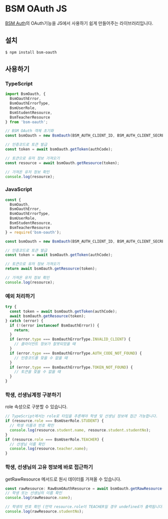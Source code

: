# BSM OAuth JS

[BSM Auth](https://github.com/BSSM-BSM/BSM-Auth-Backend-V1)의 OAuth기능을 JS에서 사용하기 쉽게 만들어주는 라이브러리입니다.

## 설치

```bash
$ npm install bsm-oauth
```

## 사용하기

### TypeScript

```typescript
import BsmOauth, {
  BsmOauthError,
  BsmOauthErrorType,
  BsmUserRole,
  BsmStudentResource,
  BsmTeacherResource
} from 'bsm-oauth';

// BSM OAuth 객체 초기화
const bsmOauth = new BsmOauth(BSM_AUTH_CLIENT_ID, BSM_AUTH_CLIENT_SECRET);

// 인증코드로 토큰 발급
const token = await bsmOauth.getToken(authCode);

// 토큰으로 유저 정보 가져오기
const resource = await bsmOauth.getResource(token);

// 가져온 유저 정보 확인
console.log(resource);
```

### JavaScript

```typescript
const {
  BsmOauth,
  BsmOauthError,
  BsmOauthErrorType,
  BsmUserRole,
  BsmStudentResource,
  BsmTeacherResource
} = require('bsm-oauth');

const bsmOauth = new BsmOauth(BSM_AUTH_CLIENT_ID, BSM_AUTH_CLIENT_SECRET);

// 인증코드로 토큰 발급
const token = await bsmOauth.getToken(authCode);

// 토큰으로 유저 정보 가져오기
return await bsmOauth.getResource(token);

// 가져온 유저 정보 확인
console.log(resource);
```

### 예외 처리하기
```javascript
try {
  const token = await bsmOauth.getToken(authCode);
  await bsmOauth.getResource(token);
} catch (error) {
  if (!(error instanceof BsmOauthError)) {
    return;
  }
  if (error.type === BsmOauthErrorType.INVALID_CLIENT) {
    // 클라이언트 정보가 잘못되었을 때
  }
  if (error.type === BsmOauthErrorType.AUTH_CODE_NOT_FOUND) {
    // 인증코드를 찾을 수 없을 때
  }
  if (error.type === BsmOauthErrorType.TOKEN_NOT_FOUND) {
    // 토큰을 찾을 수 없을 때
  }
}
```

### 학생, 선생님계정 구분하기

role 속성으로 구분할 수 있습니다.

```javascript
// TypeScript에서는 role로 타입을 추론해야 학생 및 선생님 정보에 접근 가능합니다.
if (resource.role === BsmUserRole.STUDENT) {
  // 학생 이름과 번호 확인
  console.log(resource.student.name, resource.student.studentNo);
}
if (resource.role === BsmUserRole.TEACHER) {
  // 선생님 이름 확인
  console.log(resource.teacher.name);
}
```

### 학생, 선생님의 고유 정보에 바로 접근하기

getRawResource 메서드로 원시 데이터를 가져올 수 있습니다.

```typescript
const rawResource: RawBsmOAuthResource = await bsmOauth.getRawResource(token);
// 학생 또는 선생님의 이름 확인
console.log(rawResource.name);

// 학생의 번호 확인 (만약 resource.role이 TEACHER일 경우 undefined가 출력됩니다.)
console.log(rawResource.studentNo);
```
